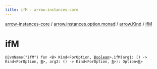 ```yaml
---
title: ifM - arrow-instances-core
---
```


[arrow-instances-core](../../index.html) / [arrow.instances.option.monad](../index.html) / [arrow.Kind](index.html) / [ifM](./if-m.html)

# ifM

`@JvmName("ifM") fun <B> Kind<ForOption, `[`Boolean`](https://kotlinlang.org/api/latest/jvm/stdlib/kotlin/-boolean/index.html)`>.ifM(arg1: () -> Kind<ForOption, `[`B`](if-m.html#B)`>, arg2: () -> Kind<ForOption, `[`B`](if-m.html#B)`>): Option<`[`B`](if-m.html#B)`>`